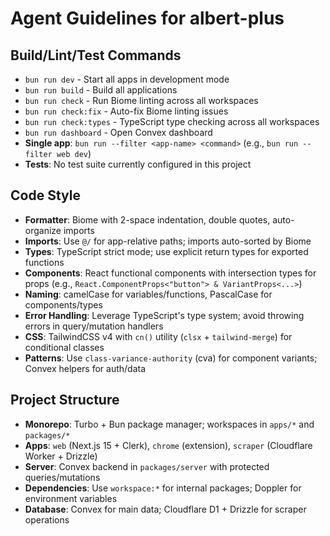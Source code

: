 # Agent Guidelines for albert-plus

## Build/Lint/Test Commands

- `bun run dev` - Start all apps in development mode
- `bun run build` - Build all applications
- `bun run check` - Run Biome linting across all workspaces
- `bun run check:fix` - Auto-fix Biome linting issues
- `bun run check:types` - TypeScript type checking across all workspaces
- `bun run dashboard` - Open Convex dashboard
- **Single app**: `bun run --filter <app-name> <command>` (e.g., `bun run --filter web dev`)
- **Tests**: No test suite currently configured in this project

## Code Style

- **Formatter**: Biome with 2-space indentation, double quotes, auto-organize imports
- **Imports**: Use `@/` for app-relative paths; imports auto-sorted by Biome
- **Types**: TypeScript strict mode; use explicit return types for exported functions
- **Components**: React functional components with intersection types for props (e.g., `React.ComponentProps<"button"> & VariantProps<...>`)
- **Naming**: camelCase for variables/functions, PascalCase for components/types
- **Error Handling**: Leverage TypeScript's type system; avoid throwing errors in query/mutation handlers
- **CSS**: TailwindCSS v4 with `cn()` utility (`clsx` + `tailwind-merge`) for conditional classes
- **Patterns**: Use `class-variance-authority` (cva) for component variants; Convex helpers for auth/data

## Project Structure

- **Monorepo**: Turbo + Bun package manager; workspaces in `apps/*` and `packages/*`
- **Apps**: `web` (Next.js 15 + Clerk), `chrome` (extension), `scraper` (Cloudflare Worker + Drizzle)
- **Server**: Convex backend in `packages/server` with protected queries/mutations
- **Dependencies**: Use `workspace:*` for internal packages; Doppler for environment variables
- **Database**: Convex for main data; Cloudflare D1 + Drizzle for scraper operations

